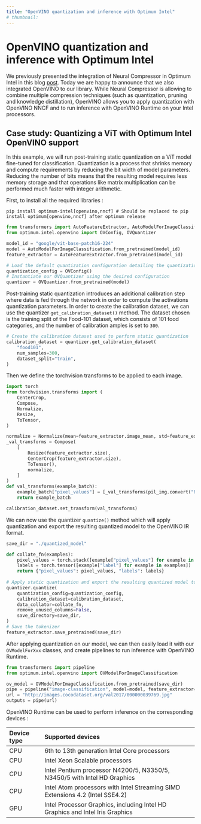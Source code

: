 ```yaml
---
title: "OpenVINO quantization and inference with Optimum Intel"
# thumbnail: 
---
```


<h1>OpenVINO quantization and inference with Optimum Intel</h1>

We previously presented the integration of Neural Compressor in Optimum Intel in this blog [post](https://huggingface.co/blog/intel). Today we are happy to announce that we also integrated OpenVINO to our library. While Neural Compressor is allowing to combine multiple compression techniques (such as quantization, pruning and knowledge distillation), OpenVINO allows you to apply quantization with OpenVINO NNCF and to run inference with OpenVINO Runtime on your Intel processors.

## Case study: Quantizing a ViT with Optimum Intel OpenVINO support

In this example, we will run post-training static quantization on a ViT model fine-tuned for classification. Quantization is a process that shrinks memory and compute requirements by reducing the bit width of model parameters. Reducing the number of bits means that the resulting model requires less memory storage and that operations like matrix multiplication can be performed much faster with integer arithmetic.

First, to install all the required libraries :

```
pip install optimum-intel[openvino,nncf] # Should be replaced to pip install optimum[openvino,nncf] after optimum release
```


```python
from transformers import AutoFeatureExtractor, AutoModelForImageClassification
from optimum.intel.openvino import OVConfig, OVQuantizer

model_id = "google/vit-base-patch16-224"
model = AutoModelForImageClassification.from_pretrained(model_id)
feature_extractor = AutoFeatureExtractor.from_pretrained(model_id)

# Load the default quantization configuration detailing the quantization we wish to apply
quantization_config = OVConfig()
# Instantiate our OVQuantizer using the desired configuration
quantizer = OVQuantizer.from_pretrained(model)
```

Post-training static quantization introduces an additional calibration step where data is fed through the network in order to compute the activations quantization parameters. In order to create the calibration dataset, we can use the quantizer `get_calibration_dataset()` method. The dataset chosen is the training split of the Food-101 dataset, which consists of 101 food categories, and the number of calibration amples is set to `300`.

```python
# Create the calibration dataset used to perform static quantization
calibration_dataset = quantizer.get_calibration_dataset(
    "food101",
    num_samples=300,
    dataset_split="train",
)
```

Then we define the torchvision transforms to be applied to each image.


```python
import torch
from torchvision.transforms import (
    CenterCrop,
    Compose,
    Normalize,
    Resize,
    ToTensor,
)

normalize = Normalize(mean=feature_extractor.image_mean, std=feature_extractor.image_std)
_val_transforms = Compose(
    [
        Resize(feature_extractor.size),
        CenterCrop(feature_extractor.size),
        ToTensor(),
        normalize,
    ]
)
def val_transforms(example_batch):
    example_batch["pixel_values"] = [_val_transforms(pil_img.convert("RGB")) for pil_img in example_batch["image"]]
    return example_batch

calibration_dataset.set_transform(val_transforms)
```

We can now use the quantizer `quantize()` method which will apply quantization and export the resulting quantized model to the OpenVINO IR format.

```python
save_dir = "./quantized_model"

def collate_fn(examples):
    pixel_values = torch.stack([example["pixel_values"] for example in examples])
    labels = torch.tensor([example["label"] for example in examples])
    return {"pixel_values": pixel_values, "labels": labels}
  
# Apply static quantization and export the resulting quantized model to OpenVINO IR format
quantizer.quantize(
    quantization_config=quantization_config,
    calibration_dataset=calibration_dataset,
    data_collator=collate_fn,
    remove_unused_columns=False,
    save_directory=save_dir,
)
# Save the tokenizer
feature_extractor.save_pretrained(save_dir)
```

After applying quantization on our model, we can then easily load it with our `OVModelForXxx` classes, and create pipelines to run inference with OpenVINO Runtime.

```python
from transformers import pipeline
from optimum.intel.openvino import OVModelForImageClassification

ov_model = OVModelForImageClassification.from_pretrained(save_dir)
pipe = pipeline("image-classification", model=model, feature_extractor=feature_extractor)
url = "http://images.cocodataset.org/val2017/000000039769.jpg"
outputs = pipe(url)
```



OpenVINO Runtime can be used to perform inference on the corresponding devices :

| Device type      | Supported devices                                                           |
| :--------------- | :-------------------------------------------------------------------------- |
| CPU              |6th to 13th generation Intel Core processors                                 |
| CPU              |Intel Xeon Scalable processors                                               |
| CPU              |Intel Pentium processor N4200/5, N3350/5, N3450/5 with Intel HD Graphics     |
| CPU              |Intel Atom processors with Intel Streaming SIMD Extensions 4.2 (Intel SSE4.2)|
| GPU              |Intel Processor Graphics, including Intel HD Graphics and Intel Iris Graphics|
